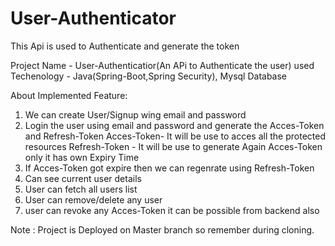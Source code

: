 # User-Authenticator
This Api is used to Authenticate and generate the token

Project Name - User-Authenticatior(An APi to Authenticate the user)
used Techenology - Java(Spring-Boot,Spring Security), Mysql Database

About Implemented Feature:
1. We can create User/Signup wing email and password
2. Login the user using email and password and generate the Acces-Token and Refresh-Token
	   Acces-Token- It will be use to acces all the protected resources 
	   Refresh-Token - It will be use to generate Again Acces-Token only it has own Expiry Time
3. If Acces-Token got expire then we can regenrate using Refresh-Token 	
3. Can see current user details
4. User can fetch all users list
5. User can remove/delete any user
6. user can revoke any Acces-Token it can be possible from backend also

Note : Project is Deployed on Master branch so remember during cloning.
